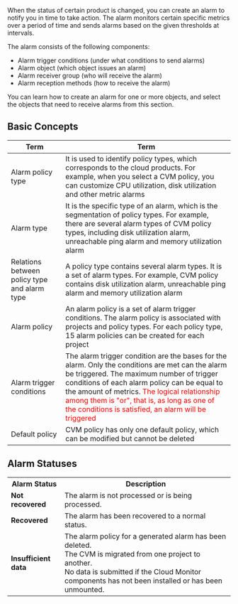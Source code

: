 When the status of certain product is changed, you can create an alarm to notify you in time to take action. The alarm monitors certain specific metrics over a period of time and sends alarms based on the given thresholds at intervals.

The alarm consists of the following components:

- Alarm trigger conditions (under what conditions to send alarms)
- Alarm object (which object issues an alarm)
- Alarm receiver group (who will receive the alarm)
- Alarm reception methods (how to receive the alarm)

You can learn how to create an alarm for one or more objects, and select the objects that need to receive alarms from this section.

## Basic Concepts
| Term          | Term                                       |
| ----------- | ---------------------------------------- |
| Alarm policy type      | It is used to identify policy types, which corresponds to the cloud products. For example, when you select a CVM policy, you can customize CPU utilization, disk utilization and other metric alarms |
| Alarm type        | It is the specific type of an alarm, which is the segmentation of policy types. For example, there are several alarm types of CVM policy types, including disk utilization alarm, unreachable ping alarm and memory utilization alarm |
| Relations between policy type and alarm type | A policy type contains several alarm types. It is a set of alarm types. For example, CVM policy contains disk utilization alarm, unreachable ping alarm and memory utilization alarm |
| Alarm policy        | An alarm policy is a set of alarm trigger conditions. The alarm policy is associated with projects and policy types. For each policy type, 15 alarm policies can be created for each project |
| Alarm trigger conditions      | The alarm trigger condition are the bases for the alarm. Only the conditions are met can the alarm be triggered. The maximum number of trigger conditions of each alarm policy can be equal to the amount of metrics. <font color="red">The logical relationship among them is "or", that is, as long as one of the conditions is satisfied, an alarm will be triggered</font> |
| Default policy        | CVM policy has only one default policy, which can be modified but cannot be deleted           |

## Alarm Statuses
<table class="t">
<tbody><tr>
<th> <b>Alarm Status</b>
</th><th> <b>Description</b>
</th></tr>
<tr>
<td> <b>Not recovered</b>
</td><td> The alarm is not processed or is being processed.
</td></tr>
<tr>
<td> <b>Recovered</b>
</td><td> The alarm has been recovered to a normal status.
</td></tr>
<tr>
<td> <b>Insufficient data</b>
</td><td> The alarm policy for a generated alarm has been deleted. <br>The CVM is migrated from one project to another. <br>No data is submitted if the Cloud Monitor components has not been installed or has been unmounted.
</tbody></table>
